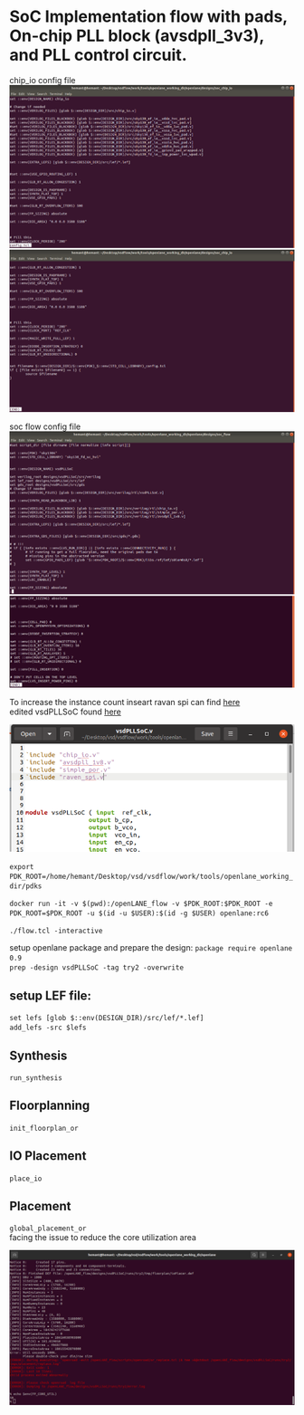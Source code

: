 # SoC Implementation flow with pads, On-chip PLL block (avsdpll_3v3), and PLL control circuit.

chip_io config file   
![](images/chip_io_1.png)  
![](images/chip_io_2.png)

soc flow config file    
![](images/soc_1.png)  
![](images/soc_2.png)  
 
<!---ioplacer.def is generated in tmp folder  
//iowarper pad all are accumulate at the corner
//![](images/ioPlacer.png)   -->

To increase the instance count inseart ravan spi can find [here](https://github.com/hemant-gillurkar/vsd_soc_pll/blob/main/rtl/raven_spi.v)  
edited vsdPLLSoC found [here](https://github.com/hemant-gillurkar/vsd_soc_pll/blob/main/rtl/vsdPLLSoC.v)

![](images/ravan_spi.png) 

`export PDK_ROOT=/home/hemant/Desktop/vsd/vsdflow/work/tools/openlane_working_dir/pdks`  

`docker run -it -v $(pwd):/openLANE_flow -v $PDK_ROOT:$PDK_ROOT -e PDK_ROOT=$PDK_ROOT -u $(id -u $USER):$(id -g $USER) openlane:rc6`   

`./flow.tcl -interactive`  

setup openlane package and prepare the design:
`package require openlane 0.9`  
`prep -design vsdPLLSoC -tag try2 -overwrite`  
 
 ## setup LEF file:
 `set lefs [glob $::env(DESIGN_DIR)/src/lef/*.lef]`  
 `add_lefs -src $lefs`   
 
 ## Synthesis
 `run_synthesis`  
 
 ## Floorplanning 
 `init_floorplan_or`  
 
 ## IO Placement 
 `place_io`  
 
 ## Placement 
 `global_placement_or`   
  facing the issue to reduce the core utilization area 
 
 ![](images/error1.png) 
 
